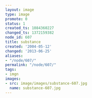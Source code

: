 ```yaml
---
layout: image
type: image
promote: 0
status: 1
created_ts: 1084360227
changed_ts: 1372159382
node_id: 607
title: substance
created: '2004-05-12'
changed: '2013-06-25'
aliases:
- "/node/607/"
permalink: "/node/607/"
tags:
- imgn
images:
- src: image/images/substance-607.jpg
  name: substance-607.jpg
---
```


